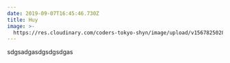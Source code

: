 ```yaml
---
date: 2019-09-07T16:45:46.730Z
title: Huy
image: >-
  https://res.cloudinary.com/coders-tokyo-shyn/image/upload/v1567825028/ivozwqyds3qjuwa7nfg3.jpg
---
```

sdgsadgasdgsdgsdgas
